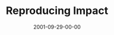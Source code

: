---
layout: message
category: message
series: "Maximum Impact"
title: "Reproducing Impact"
date: 2001-09-29-00-00
message_id: 313
audio: "http://s3.amazonaws.com/crossroads-media/messages/audio/MI_03_09-23-01_Reproducing_Impact.mp3"
audio-duration: "37:59"
tag: 
 - leadership
 - leader
 - reproduction
 - leading
 - modeling
 - tome
explicit: false
---